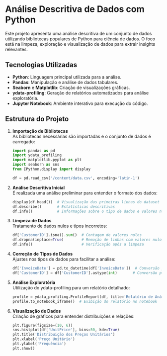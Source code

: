 # Análise Descritiva de Dados com Python

Este projeto apresenta uma análise descritiva de um conjunto de dados utilizando bibliotecas populares de Python para ciência de dados. O foco está na limpeza, exploração e visualização de dados para extrair insights relevantes.

## Tecnologias Utilizadas

- **Python**: Linguagem principal utilizada para a análise.
- **Pandas**: Manipulação e análise de dados tabulares.
- **Seaborn** e **Matplotlib**: Criação de visualizações gráficas.
- **ydata-profiling**: Geração de relatórios automatizados para análise exploratória.
- **Jupyter Notebook**: Ambiente interativo para execução do código.

## Estrutura do Projeto

1. **Importação de Bibliotecas**  
   As bibliotecas necessárias são importadas e o conjunto de dados é carregado:

   ```python
   import pandas as pd
   import ydata_profiling
   import matplotlib.pyplot as plt
   import seaborn as sns
   from IPython.display import display

   df = pd.read_csv('/content/data.csv', encoding='latin-1')
   ```

2. **Análise Descritiva Inicial**  
   É realizada uma análise preliminar para entender o formato dos dados:

   ```python
   display(df.head())  # Visualização das primeiras linhas do dataset
   df.describe()       # Estatísticas descritivas
   df.info()           # Informações sobre o tipo de dados e valores nulos
   ```

3. **Limpeza de Dados**  
   Tratamento de dados nulos e tipos incorretos:

   ```python
   df['CustomerID'].isna().sum()  # Contagem de valores nulos
   df.dropna(inplace=True)        # Remoção de linhas com valores nulos
   df.info()                      # Verificação após a limpeza
   ```

4. **Correção de Tipos de Dados**  
   Ajustes nos tipos de dados para facilitar a análise:

   ```python
   df['InvoiceDate'] = pd.to_datetime(df['InvoiceDate'])  # Conversão para datetime
   df['CustomerID'] = df['CustomerID'].astype(int)       # Conversão para inteiro
   ```

5. **Análise Exploratória**  
   Utilização do ydata-profiling para um relatório detalhado:

   ```python
   profile = ydata_profiling.ProfileReport(df, title='Relatório de Análise')
   profile.to_notebook_iframe()  # Exibição do relatório no notebook
   ```

6. **Visualização de Dados**  
   Criação de gráficos para entender distribuições e relações:

   ```python
   plt.figure(figsize=(10, 6))
   sns.histplot(df['UnitPrice'], bins=50, kde=True)
   plt.title('Distribuição dos Preços Unitários')
   plt.xlabel('Preço Unitário')
   plt.ylabel('Frequência')
   plt.show()
   ```

